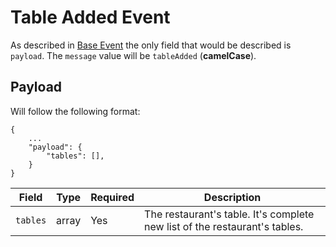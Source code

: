 # Table Added Event
As described in [Base Event](../BASE_EVENT.md) the only field that would be described is `payload`. The `message` value will be `tableAdded` (**camelCase**).

## Payload
Will follow the following format:
```
{
    ...
    "payload": {
        "tables": [],
    }
}
```
| Field | Type | Required | Description |
| --- | --- | --- | --- |
| `tables` | array | Yes | The restaurant's table. It's complete new list of the restaurant's tables. |

